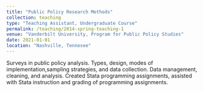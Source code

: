 ```yaml
---
title: "Public Policy Research Methods"
collection: teaching
type: "Teaching Assistant, Undergraduate Course"
permalink: /teaching/2014-spring-teaching-1
venue: "Vanderbilt University, Program for Public Policy Studies"
date: 2021-01-01
location: "Nashville, Tennesee"
---
```


Surveys in public policy analysis. Types, design, modes of implementation,sampling strategies, and data collection. Data management, cleaning, and analysis. Created Stata programming assignments, assisted with Stata instruction and grading of programming assignments.
